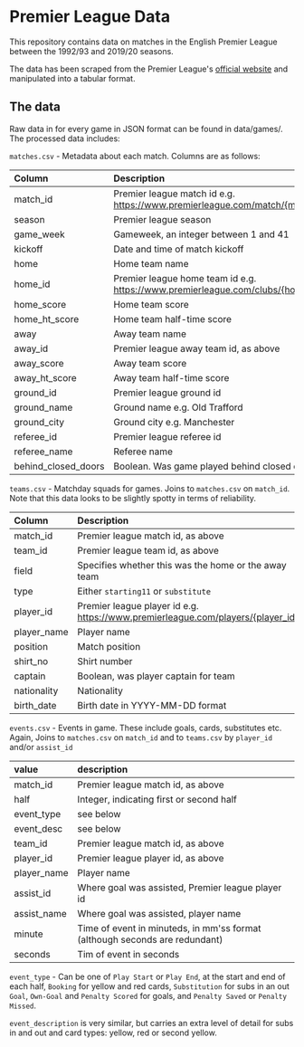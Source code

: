 # Premier League Data

This repository contains data on matches in the English Premier League between the 1992/93 and 2019/20 seasons. 

The data has been scraped from the Premier League's [official website](https://www.premierleague.com/) and manipulated into a tabular format.

## The data

Raw data in for every game in JSON format can be found in data/games/. The processed data includes:

`matches.csv` - Metadata about each match. Columns are as follows:

|Column              |Description                                                                   |
|:-------------------|:-----------------------------------------------------------------------------|
|match_id            |Premier league match id e.g. https://www.premierleague.com/match/{match_id}   |
|season              |Premier league season                                                         |
|game_week           |Gameweek, an integer between 1 and 41                                         |
|kickoff             |Date and time of match kickoff                                                |
|home                |Home team name                                                                |
|home_id             |Premier league home team id e.g. https://www.premierleague.com/clubs/{home_id}|
|home_score          |Home team score                                                               |
|home_ht_score       |Home team half-time score                                                     |
|away                |Away team name                                                                |
|away_id             |Premier league away team id, as above                                         |
|away_score          |Away team score                                                               |
|away_ht_score       |Away team half-time score                                                     |
|ground_id           |Premier league ground id                                                      |
|ground_name         |Ground name e.g. Old Trafford                                                 |
|ground_city         |Ground city e.g. Manchester                                                   |
|referee_id          |Premier league referee id                                                     |
|referee_name        |Referee name                                                                  |
|behind_closed_doors |Boolean. Was game played behind closed doors?                                 |

`teams.csv` - Matchday squads for games. Joins to `matches.csv` on `match_id`. Note that this data looks to be slightly spotty in terms of reliability.

|Column      |Description |
|:-----------|:-----------|
|match_id    |Premier league match id, as above        |
|team_id     |Premier league team id, as above        |
|field       |Specifies whether this was the home or the away team        |
|type        |Either `starting11` or `substitute`        |
|player_id   |Premier league player id e.g. https://www.premierleague.com/players/{player_id}        |
|player_name |Player name        |
|position    |Match position        |
|shirt_no    |Shirt number        |
|captain     |Boolean, was player captain for team        |
|nationality |Nationality        |
|birth_date  |Birth date in YYYY-MM-DD format        |

`events.csv` - Events in game. These include goals, cards, substitutes etc. Again, Joins to `matches.csv` on `match_id` and to `teams.csv` by `player_id` and/or `assist_id`

|value       |description |
|:-----------|:-----------|
|match_id    |Premier league match id, as above       |
|half        |Integer, indicating first or second half        |
|event_type  |see below        |
|event_desc  |see below        |
|team_id     |Premier league match id, as above        |
|player_id   |Premier league player id, as above        |
|player_name |Player name        |
|assist_id   |Where goal was assisted, Premier league player id        |
|assist_name |Where goal was assisted, player name        |
|minute      |Time of event in minuteds, in mm'ss format (although seconds are redundant)        |
|seconds     |Tim of event in seconds     |

`event_type` - Can be one of `Play Start` or `Play End`, at the start and end of each half, `Booking` for yellow and red cards, `Substitution` for subs in an out `Goal`, `Own-Goal` and `Penalty Scored` for goals, and `Penalty Saved` or `Penalty Missed`.

`event_description` is very similar, but carries an extra level of detail for subs in and out and card types: yellow, red or second yellow.

